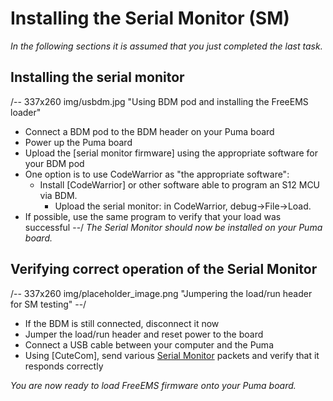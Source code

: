 # Installing the Serial Monitor (SM) #

*In the following sections it is assumed that you just completed the last task.*

## Installing the serial monitor
/-- 337x260 img/usbdm.jpg "Using BDM pod and installing the FreeEMS loader" 
 - Connect a BDM pod to the BDM header on your Puma board
 - Power up the Puma board
 - Upload the [serial monitor firmware] using the appropriate software for your BDM pod
 - One option is to use CodeWarrior as "the appropriate software":
	- Install [CodeWarrior] or other software able to program an S12 MCU via BDM.
     	- Upload the serial monitor: in CodeWarrior, debug->File->Load.
 - If possible, use the same program to verify that your load was successful
--/
*The Serial Monitor should now be installed on your Puma board.*


## Verifying correct operation of the Serial Monitor
/-- 337x260 img/placeholder_image.png "Jumpering the load/run header for SM testing" --/
 - If the BDM is still connected, disconnect it now
 - Jumper the load/run header and reset power to the board
 - Connect a USB cable between your computer and the Puma
 - Using [CuteCom],
 send various [Serial Monitor](http://www.freescale.com/files/microcontrollers/doc/app_note/AN2548.pdf) packets and verify that it responds correctly

*You are now ready to load FreeEMS firmware onto your Puma board.*
